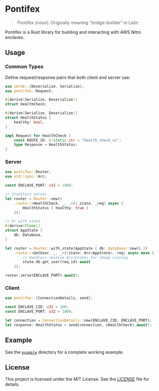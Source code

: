 # Pontifex

> Pontifex (noun): Originally meaning "bridge-builder" in Latin

Pontifex is a Rust library for building and interacting with AWS Nitro enclaves.

## Usage

### Common Types

Define request/response pairs that both client and server use:

```rust
use serde::{Deserialize, Serialize};
use pontifex::Request;

#[derive(Serialize, Deserialize)]
struct HealthCheck;

#[derive(Serialize, Deserialize)]
struct HealthStatus {
    healthy: bool,
}

impl Request for HealthCheck {
    const ROUTE_ID: &'static str = "health_check_v1";
    type Response = HealthStatus;
}
```

### Server

```rust
use pontifex::Router;
use std::sync::Arc;

const ENCLAVE_PORT: u32 = 1000;

// Stateless server
let router = Router::new()
    .route::<HealthCheck, _, _>(|_state, _req| async {
        HealthStatus { healthy: true }
    });

// Or with state
#[derive(Clone)]
struct AppState {
    db: Database,
}

let router = Router::with_state(AppState { db: Database::new() })
    .route::<GetUser, _, _>(|state: Arc<AppState>, req| async move {
        // Handlers receive Arc<State> for cheap cloning
        state.db.get_user(req.id).await
    });

router.serve(ENCLAVE_PORT).await?;
```

### Client

```rust
use pontifex::{ConnectionDetails, send};

const ENCLAVE_CID: u32 = 100;
const ENCLAVE_PORT: u32 = 1000;

let connection = ConnectionDetails::new(ENCLAVE_CID, ENCLAVE_PORT);
let response: HealthStatus = send(connection, &HealthCheck).await?;
```

## Example

See the [`example`](example) directory for a complete working example.

## License

This project is licensed under the MIT License. See the [LICENSE](LICENSE) file for details.

